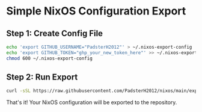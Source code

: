 # Simple NixOS Configuration Export

## Step 1: Create Config File

```bash
echo 'export GITHUB_USERNAME="PadsterH2012"' > ~/.nixos-export-config
echo 'export GITHUB_TOKEN="ghp_your_new_token_here"' >> ~/.nixos-export-config
chmod 600 ~/.nixos-export-config
```

## Step 2: Run Export

```bash
curl -sSL https://raw.githubusercontent.com/PadsterH2012/nixos/main/export-nixos-config.sh | bash
```

That's it! Your NixOS configuration will be exported to the repository.
